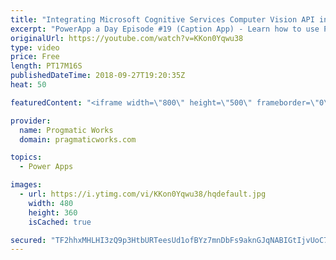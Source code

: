 ```yaml
---
title: "Integrating Microsoft Cognitive Services Computer Vision API into PowerApps"
excerpt: "PowerApp a Day Episode #19 (Caption App) - Learn how to use PowerApps and Microsoft Cognitive Services Computer Vision to automatically create captions on your images you upload.  Power App Training: https://pragmaticworks.com/Training/On-Demand-Training/Introduction-to-Powerapps  OnChange of the Photo:"
originalUrl: https://youtube.com/watch?v=KKon0Yqwu38
type: video
price: Free
length: PT17M16S
publishedDateTime: 2018-09-27T19:20:35Z
heat: 50

featuredContent: "<iframe width=\"800\" height=\"500\" frameborder=\"0\" src=\"https://www.youtube.com/embed/KKon0Yqwu38\" allow=\"accelerometer; autoplay; encrypted-media; gyroscope; picture-in-picture\" allowfullscreen></iframe>"

provider:
  name: Progmatic Works
  domain: pragmaticworks.com

topics:
  - Power Apps

images:
  - url: https://i.ytimg.com/vi/KKon0Yqwu38/hqdefault.jpg
    width: 480
    height: 360
    isCached: true

secured: "TF2hhxMHLHI3zQ9p3HtbURTeesUd1ofBYz7mnDbFs9aknGJqNABIGtIjvUoC7mC2x35Xs6zA/Pn3j5Bif+Kw/HaxDG2Kp4HIQufYqdo5iSEnsPhnu3zJ2QliVTfLCKQhBfdJmpMEgixeef1+hZ6jbjY8H0GqwDf1pdO0tOopleiAE6ryG+qucbdpbVd8Tzteyp5Yd0jamf6MpFwEBqsobKENBXFWgSwKDXErbMs47V71Fj755w2AM5yqyKy3LVZI8A6oI2TbY1Num1PgC+I2e1Ar96d2CqQbtY3RTA8uVsPdaPSQkw9yaFSlmeLHwZOUj4h394kpeoSfOI0JBsv2gVmt+4LNbHrzKCWowRnZAFiiQYxPjuXZyDFWg010bCCYMYSxvWbK1raamP91FuzHqgGhW1ykBlFevbXMdCBowqU=;dzSbFskL+pW6bHugigN8Ow=="
---
```



